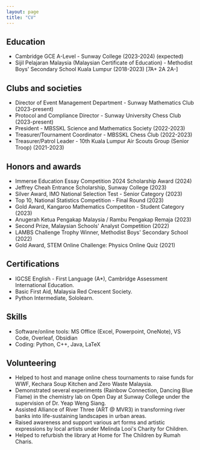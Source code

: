```yaml
---
layout: page
title: "CV"
---
```


## Education

- Cambridge GCE A-Level - Sunway College (2023-2024) (expected)
- Sijil Pelajaran Malaysia (Malaysian Certificate of Education) - Methodist Boys' Secondary School Kuala Lumpur (2018-2023) \[7A+ 2A 2A-\]

## Clubs and societies

- Director of Event Management Department - Sunway Mathematics Club (2023-present)
- Protocol and Compliance Director - Sunway University Chess Club (2023-present)
- President - MBSSKL Science and Mathematics Society (2022-2023)
- Treasurer/Tournament Coordinator - MBSSKL Chess Club (2022-2023)
- Treasurer/Patrol Leader - 10th Kuala Lumpur Air Scouts Group (Senior Troop) (2021-2023)

## Honors and awards

- Immerse Education Essay Competition 2024 Scholarship Award (2024)
- Jeffrey Cheah Entrance Scholarship, Sunway College (2023)
- Silver Award, IMO National Selection Test - Senior Category (2023)
- Top 10, National Statistics Competition - Final Round (2023)
- Gold Award, Kangaroo Mathematics Competiton - Student Category (2023)
- Anugerah Ketua Pengakap Malaysia / Rambu Pengakap Remaja (2023)
- Second Prize, Malaysian Schools' Analyst Competition (2022)
- LAMBS Challenge Trophy Winner, Methodist Boys' Secondary School (2022)
- Gold Award, STEM Online Challenge: Physics Online Quiz (2021)

## Certifications

- IGCSE English - First Language (A*), Cambridge Assessment International Education.
- Basic First Aid, Malaysia Red Crescent Society.
- Python Intermediate, Sololearn.

## Skills

- Software/online tools: MS Office (Excel, Powerpoint, OneNote), VS Code, Overleaf, Obsidian
- Coding: Python, C++, Java, LaTeX

## Volunteering

- Helped to host and manage online chess tournaments to raise funds for WWF, Kechara Soup Kitchen and Zero Waste Malaysia.
- Demonstrated several experiments (Rainbow Connection, Dancing Blue Flame) in the chemistry lab on Open Day at Sunway College under the supervision of Dr. Yeap Weng Siang.
- Assisted Alliance of River Three (ART @ MVR3) in transforming river banks into life-sustaining landscapes in urban areas.
- Raised awareness and support various art forms and artistic expressions by local artists under Melinda Looi's Charity for Children.
- Helped to refurbish the library at Home for The Children by Rumah Charis.


